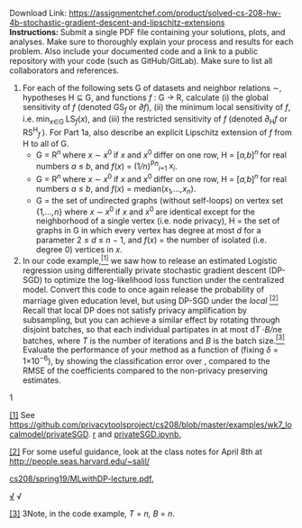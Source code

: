 Download Link: https://assignmentchef.com/product/solved-cs-208-hw-4b-stochastic-gradient-descent-and-lipschitz-extensions
<br>
<strong>Instructions: </strong>Submit a single PDF file containing your solutions, plots, and analyses. Make sure to thoroughly explain your process and results for each problem. Also include your documented code and a link to a public repository with your code (such as GitHub/GitLab). Make sure to list all collaborators and references.

<ol>

 <li>For each of the following sets G of datasets and neighbor relations ∼, hypotheses H ⊆ G, and functions <em>f </em>: G → R, calculate (i) the global sensitivity of <em>f </em>(denoted GS<em><sub>f </sub></em>or <em>∂f</em>), (ii) the minimum local sensitivity of <em>f</em>, i.e. min<em><sub>x</sub></em><sub>∈</sub><sub>G </sub>LS<em><sub>f</sub></em>(<em>x</em>), and (iii) the restricted sensitivity of <em>f </em>(denoted <em>∂</em><sub>H</sub><em>f </em>or RS<sup>H</sup><em><sub>f </sub></em>). For Part 1a, also describe an explicit Lipschitz extension of <em>f </em>from H to all of G.

  <ul>

   <li>G = R<em><sup>n </sup></em>where <em>x </em>∼ <em>x</em><sup>0 </sup>if <em>x </em>and <em>x</em><sup>0 </sup>differ on one row, H = [<em>a,b</em>]<em><sup>n </sup></em>for real numbers <em>a </em>≤ <em>b</em>, and <em>f</em>(<em>x</em>) = (1<em>/n</em>)<sup>P<em>n</em></sup><em><sub>i</sub></em><sub>=1 </sub><em>x<sub>i</sub></em>.</li>

   <li>G = R<em><sup>n </sup></em>where <em>x </em>∼ <em>x</em><sup>0 </sup>if <em>x </em>and <em>x</em><sup>0 </sup>differ on one row, H = [<em>a,b</em>]<em><sup>n </sup></em>for real numbers <em>a </em>≤ <em>b</em>, and <em>f</em>(<em>x</em>) = median(<em>x</em><sub>1</sub><em>,…,x<sub>n</sub></em>).</li>

   <li>G = the set of undirected graphs (without self-loops) on vertex set {1<em>,…,n</em>} where <em>x </em>∼ <em>x</em><sup>0 </sup>if <em>x </em>and <em>x</em><sup>0 </sup>are identical except for the neighborhood of a single vertex (i.e. node privacy), H = the set of graphs in G in which every vertex has degree at most <em>d </em>for a parameter 2 ≤ <em>d </em>≤ <em>n </em>− 1, and <em>f</em>(<em>x</em>) = the number of isolated (i.e. degree 0) vertices in <em>x</em>.</li>

  </ul></li>

 <li>In our code example,<a href="#_ftn1" name="_ftnref1"><sup>[1]</sup></a> we saw how to release an estimated Logistic regression using differentially private stochastic gradient descent (DP-SGD) to optimize the log-likelihood loss function under the centralized model. Convert this code to once again release the probability of marriage given education level, but using DP-SGD under the <em>local </em><a href="#_ftn2" name="_ftnref2"><sup>[2]</sup></a> Recall that local DP does not satisfy privacy amplification by subsampling, but you can achieve a similar effect by rotating through disjoint batches, so that each individual partipates in at most d<em>T </em>·<em>B/n</em>e batches, where <em>T </em>is the number of iterations and <em>B </em>is the batch size.<a href="#_ftn3" name="_ftnref3"><sup>[3]</sup></a> Evaluate the performance of your method as a function of (fixing <em>δ </em>= 1×10<sup>−6</sup>), by showing the classification error over , compared to the RMSE of the coefficients compared to the non-privacy preserving estimates.</li>

</ol>

1

<a href="#_ftnref1" name="_ftn1">[1]</a> See <a href="https://github.com/privacytoolsproject/cs208/blob/master/examples/wk7_localmodel/privateSGD.r">https://github.com/privacytoolsproject/cs208/blob/master/examples/wk7_localmodel/privateSGD. </a><a href="https://github.com/privacytoolsproject/cs208/blob/master/examples/wk7_localmodel/privateSGD.r">r</a> and <a href="https://github.com/privacytoolsproject/cs208/blob/master/examples/wk7_localmodel/privateSGD.ipynb">privateSGD.ipynb</a><a href="https://github.com/privacytoolsproject/cs208/blob/master/examples/wk7_localmodel/privateSGD.ipynb">.</a>

<a href="#_ftnref2" name="_ftn2">[2]</a> For some useful guidance, look at the class notes for April 8th at <a href="http://people.seas.harvard.edu/~salil/cs208/spring19/MLwithDP-lecture.pdf">http://people.seas.harvard.edu/</a><a href="http://people.seas.harvard.edu/~salil/cs208/spring19/MLwithDP-lecture.pdf">~</a><a href="http://people.seas.harvard.edu/~salil/cs208/spring19/MLwithDP-lecture.pdf">salil/</a>

<a href="http://people.seas.harvard.edu/~salil/cs208/spring19/MLwithDP-lecture.pdf">cs208/spring19/MLwithDP-lecture.pdf</a><a href="http://people.seas.harvard.edu/~salil/cs208/spring19/MLwithDP-lecture.pdf">.</a>

<a href="http://people.seas.harvard.edu/~salil/cs208/spring19/MLwithDP-lecture.pdf">√</a>           √

<a href="#_ftnref3" name="_ftn3">[3]</a> 3Note, in the code example, <em>T </em>=               <em>n, B </em>=       <em>n</em>.